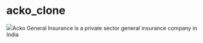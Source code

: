 # acko_clone

 <img src="https://acko-seo-prod-assets.ackoassets.com/_next_static/images/acko-logo-dark-theme.svg">Acko General Insurance is a private sector general insurance company in India
